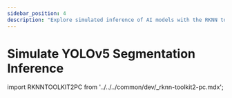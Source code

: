 ```yaml
---
sidebar_position: 4
description: "Explore simulated inference of AI models with the RKNN toolkit and experience the efficiency and precision of intelligent image segmentation"
---
```


# Simulate YOLOv5 Segmentation Inference

import RKNNTOOLKIT2PC from '../../../common/dev/\_rknn-toolkit2-pc.mdx';

<RKNNTOOLKIT2PC />

